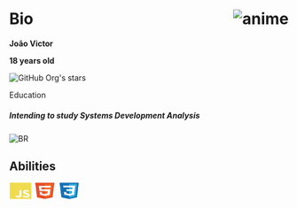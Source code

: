 # Bio <img align="right" src="https://media.tenor.com/jKfyeZB0usoAAAAC/mitsuba-mitsuba-sousuke.gif" alt="anime"> 

<div>
<strong>João Victor</strong>
<p><strong>18 years old</strong></p>
</div>


![GitHub Org's stars](https://img.shields.io/github/stars/joaovictor4?style=social)

<link rel="stylesheet" href="https://cdn.jsdelivr.net/gh/devicons/devicon@v2.15.1/devicon.min.css%22%3E


### Education

<h5>Intending to study Systems Development Analysis</h5>

<div>
<img align="center" alt="BR" height="50" width="50" src="https://cdn.discordapp.com/attachments/1083586200507531305/1087595508081639464/68747470733a2f2f63646e2d69636f6e732d706e672e666c617469636f6e2e636f6d2f3531322f343038372f343038373438322e706e67.png" /> 
</div >

## Abilities
<div>
<img align="center" alt="Js" height="30" width="40" src="https://raw.githubusercontent.com/devicons/devicon/master/icons/javascript/javascript-plain.svg" />
<img align="center" alt="HTML" height="30" width="40" src="https://raw.githubusercontent.com/devicons/devicon/master/icons/html5/html5-original.svg" />
  <img align="center" alt="css" height="30" width="40" src="https://raw.githubusercontent.com/devicons/devicon/master/icons/css3/css3-original.svg" />
</div
